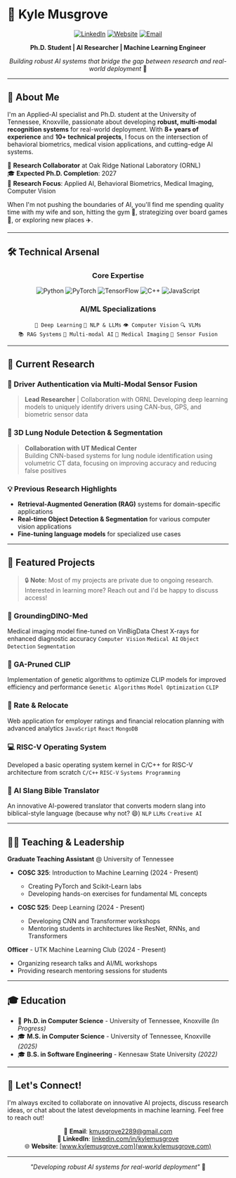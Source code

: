 # 🚀 Kyle Musgrove

<div align="center">
  
  [![LinkedIn](https://img.shields.io/badge/LinkedIn-Connect-blue?style=for-the-badge&logo=linkedin)](www.linkedin.com/in/kyle-musgrove1)
  [![Website](https://img.shields.io/badge/Website-Visit-brightgreen?style=for-the-badge&logo=google-chrome)](www.kylemusgrove.com)
  [![Email](https://img.shields.io/badge/Email-Contact-red?style=for-the-badge&logo=gmail)](mailto:kmusgrove2289@gmail.com)
  
  **Ph.D. Student | AI Researcher | Machine Learning Engineer**
  
  *Building robust AI systems that bridge the gap between research and real-world deployment* 🤖
  
</div>

---

## 👋 About Me

I'm an Applied-AI specialist and Ph.D. student at the University of Tennessee, Knoxville, passionate about developing **robust, multi-modal recognition systems** for real-world deployment. With **8+ years of experience** and **10+ technical projects**, I focus on the intersection of behavioral biometrics, medical vision applications, and cutting-edge AI systems.

🔬 **Research Collaborator** at Oak Ridge National Laboratory (ORNL)  
🎓 **Expected Ph.D. Completion**: 2027  
🧠 **Research Focus**: Applied AI, Behavioral Biometrics, Medical Imaging, Computer Vision  

When I'm not pushing the boundaries of AI, you'll find me spending quality time with my wife and son, hitting the gym 💪, strategizing over board games 🎲, or exploring new places ✈️.

---

## 🛠️ Technical Arsenal

<div align="center">

### Core Expertise
![Python](https://img.shields.io/badge/Python-3776AB?style=for-the-badge&logo=python&logoColor=white)
![PyTorch](https://img.shields.io/badge/PyTorch-EE4C2C?style=for-the-badge&logo=pytorch&logoColor=white)
![TensorFlow](https://img.shields.io/badge/TensorFlow-FF6F00?style=for-the-badge&logo=tensorflow&logoColor=white)
![C++](https://img.shields.io/badge/C++-00599C?style=for-the-badge&logo=cplusplus&logoColor=white)
![JavaScript](https://img.shields.io/badge/JavaScript-F7DF1E?style=for-the-badge&logo=javascript&logoColor=black)

### AI/ML Specializations
`🤖 Deep Learning` `🧠 NLP & LLMs` `👁️ Computer Vision` `🔍 VLMs`  
`📚 RAG Systems` `🎯 Multi-modal AI` `🏥 Medical Imaging` `🚗 Sensor Fusion`

</div>

---

## 🔬 Current Research

### 🚗 Driver Authentication via Multi-Modal Sensor Fusion
> **Lead Researcher** | Collaboration with ORNL 
> Developing deep learning models to uniquely identify drivers using CAN-bus, GPS, and biometric sensor data

### 🏥 3D Lung Nodule Detection & Segmentation
> **Collaboration with UT Medical Center**  
> Building CNN-based systems for lung nodule identification using volumetric CT data, focusing on improving accuracy and reducing false positives

### 💡 Previous Research Highlights
- **Retrieval-Augmented Generation (RAG)** systems for domain-specific applications
- **Real-time Object Detection & Segmentation** for various computer vision applications
- **Fine-tuning language models** for specialized use cases

---

## 🎯 Featured Projects

> 🔒 **Note**: Most of my projects are private due to ongoing research. Interested in learning more? Reach out and I'd be happy to discuss access!

### 🏥 GroundingDINO-Med
Medical imaging model fine-tuned on VinBigData Chest X-rays for enhanced diagnostic accuracy
`Computer Vision` `Medical AI` `Object Detection` `Segmentation`

### 🧬 GA-Pruned CLIP
Implementation of genetic algorithms to optimize CLIP models for improved efficiency and performance
`Genetic Algorithms` `Model Optimization` `CLIP`

### 📍 Rate & Relocate
Web application for employer ratings and financial relocation planning with advanced analytics
`JavaScript` `React` `MongoDB`

### 💻 RISC-V Operating System
Developed a basic operating system kernel in C/C++ for RISC-V architecture from scratch
`C/C++` `RISC-V` `Systems Programming`

### 📖 AI Slang Bible Translator
An innovative AI-powered translator that converts modern slang into biblical-style language (because why not? 😄)
`NLP` `LLMs` `Creative AI`

---

## 👨‍🏫 Teaching & Leadership

**Graduate Teaching Assistant** @ University of Tennessee
- **COSC 325**: Introduction to Machine Learning (2024 - Present)
  - Creating PyTorch and Scikit-Learn labs
  - Developing hands-on exercises for fundamental ML concepts
  
- **COSC 525**: Deep Learning (2024 - Present)
  - Developing CNN and Transformer workshops
  - Mentoring students in architectures like ResNet, RNNs, and Transformers

**Officer** - UTK Machine Learning Club (2024 - Present)
- Organizing research talks and AI/ML workshops
- Providing research mentoring sessions for students

---

## 🎓 Education

- 🎯 **Ph.D. in Computer Science** - University of Tennessee, Knoxville *(In Progress)*
- 🎓 **M.S. in Computer Science** - University of Tennessee, Knoxville *(2025)*
- 🎓 **B.S. in Software Engineering** - Kennesaw State University *(2022)*

---

## 🤝 Let's Connect!

I'm always excited to collaborate on innovative AI projects, discuss research ideas, or chat about the latest developments in machine learning. Feel free to reach out!

<div align="center">
  
  📧 **Email**: [kmusgrove2289@gmail.com](mailto:kmusgrove2289@gmail.com)  
  💼 **LinkedIn**: [linkedin.com/in/kylemusgrove](www.linkedin.com/in/kyle-musgrove1)  
  🌐 **Website**: [www.kylemusgrove.com](www.kylemusgrove.com)  
  
  ---
  
  *"Developing robust AI systems for real-world deployment"* 🚀
  
</div>
